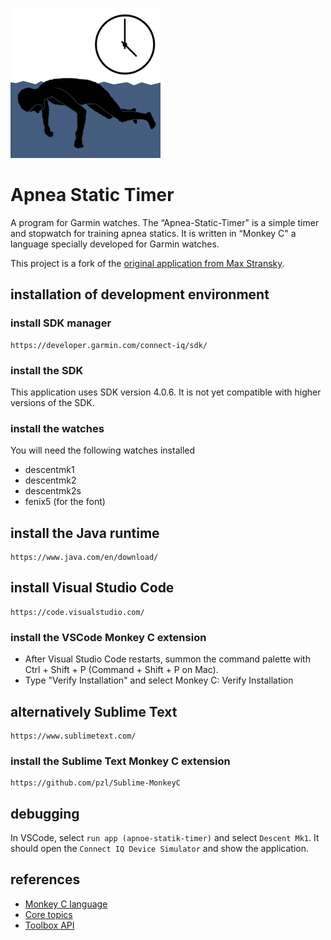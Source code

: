 ![](resources/drawables/Apnoe-Statik_240.png)

# Apnea Static Timer

A program for Garmin watches. The “Apnea-Static-Timer" is a simple timer and stopwatch for training apnea statics. It is written in “Monkey C" a language specially developed for Garmin watches.

This project is a fork of the [original application from Max Stransky](https://gitlab.com/ApnoeMax/apnoe-statik-timer).

## installation of development environment

### install SDK manager

    https://developer.garmin.com/connect-iq/sdk/

### install the SDK

This application uses SDK version 4.0.6. It is not yet compatible with higher versions of the SDK.

### install the watches

You will need the following watches installed

- descentmk1
- descentmk2
- descentmk2s
- fenix5 (for the font)

## install the Java runtime

    https://www.java.com/en/download/

## install Visual Studio Code

    https://code.visualstudio.com/

### install the VSCode Monkey C extension

- After Visual Studio Code restarts, summon the command palette with Ctrl + Shift + P (Command + Shift + P on Mac).
- Type "Verify Installation" and select Monkey C: Verify Installation

## alternatively Sublime Text

    https://www.sublimetext.com/

### install the Sublime Text Monkey C extension

    https://github.com/pzl/Sublime-MonkeyC

## debugging

In VSCode, select `run app (apnoe-statik-timer)` and select `Descent Mk1`. It should open the `Connect IQ Device Simulator` and show the application.

## references

- [Monkey C language](https://developer.garmin.com/connect-iq/reference-guides/monkey-c-reference/#monkeyclanguagereference)
- [Core topics](https://developer.garmin.com/connect-iq/core-topics/)
- [Toolbox API](https://developer.garmin.com/connect-iq/api-docs/)
